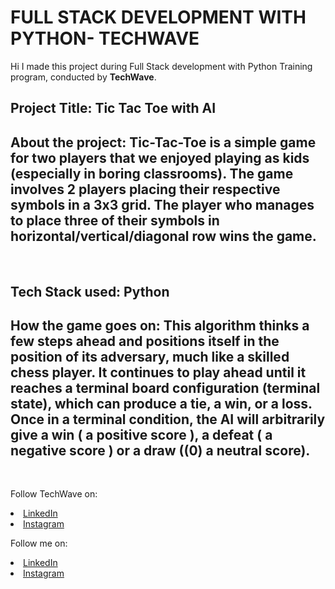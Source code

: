 # FULL STACK DEVELOPMENT WITH PYTHON- TECHWAVE 
Hi I made this project during Full Stack development with Python Training program, conducted by <b>TechWave</b>.

## Project Title: Tic Tac Toe with AI

## About the project: Tic-Tac-Toe is a simple game for two players that we enjoyed playing as kids (especially in boring classrooms). The game involves 2 players placing their respective symbols in a 3x3 grid. The player who manages to place three of their symbols in horizontal/vertical/diagonal row wins the game.


<br>

## Tech Stack used: Python


## How the game goes on: This algorithm thinks a few steps ahead and positions itself in the position of its adversary, much like a skilled chess player. It continues to play ahead until it reaches a terminal board configuration (terminal state), which can produce a tie, a win, or a loss. Once in a terminal condition, the AI will arbitrarily give a win ( a positive score ), a defeat ( a negative score ) or a draw ((0) a neutral score).



</br>

Follow TechWave on: 
<li><a href="https://www.linkedin.com/company/techwave-courses/">LinkedIn</a>
<li><a href="https://www.instagram.com/techwave.courses/">Instagram</a>

Follow me on: 
<li><a href="https://www.linkedin.com/in/soumya-jindal-a41b8922a">LinkedIn</a>
<li><a href="https://www.instagram.com/saw.me.yeah_/">Instagram</a>
